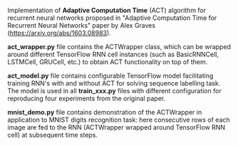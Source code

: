 Implementation of **Adaptive Computation Time** (ACT) algorithm for recurrent neural networks proposed in "Adaptive Computation Time for Recurrent Neural Networks" paper by Alex Graves (https://arxiv.org/abs/1603.08983).

**act_wrapper.py** file contains the ACTWrapper class, which can be wrapped around different TensorFlow RNN cell instances (such as BasicRNNCell, LSTMCell, GRUCell, etc.) to obtain ACT functionality on top of them.

**act_model.py** file contains configurable TensorFlow model facilitating training RNN's with and without ACT for solving sequence labelling task. The model is used in all **train_xxx.py** files with different configuration for reproducing four experiments from the original paper.

**mnist_demo.py** file contains demonstration of the ACTWrapper in application to MNIST digits recognition task: here consecutive rows of each image are fed to the RNN (ACTWrapper wrapped around TensorFlow RNN cell) at subsequent time steps.
